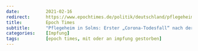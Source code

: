 ```yaml
---
date:          2021-02-16
redirect:      https://www.epochtimes.de/politik/deutschland/pflegeheim-in-solms-erster-todesfall-nach-corona-ausbruch-nach-impfung-a3449728.html
title:         Epoch Times
subtitle:      "Pflegeheim in Solms: Erster „Corona-Todesfall“ nach der Impfung"
categories:    [Impfung]
tags:          [epoch times, mit oder an impfung gestorben]
---
```

